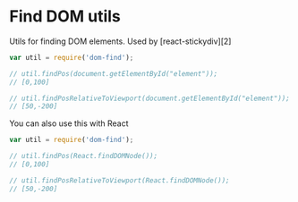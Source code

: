 # Find DOM utils

Utils for finding DOM elements. Used by [react-stickydiv][2]

```js
var util = require('dom-find');

// util.findPos(document.getElementById("element"));
// [0,100]

// util.findPosRelativeToViewport(document.getElementById("element"));
// [50,-200]

```

You can also use this with React

```js
var util = require('dom-find');

// util.findPos(React.findDOMNode());
// [0,100]

// util.findPosRelativeToViewport(React.findDOMNode());
// [50,-200]

```

[1]: https://github.com/svenanders/react-stickydiv
